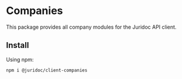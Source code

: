 # Companies

This package provides all company modules for the Juridoc API client.

## Install

Using npm:

```sh
npm i @juridoc/client-companies
```
